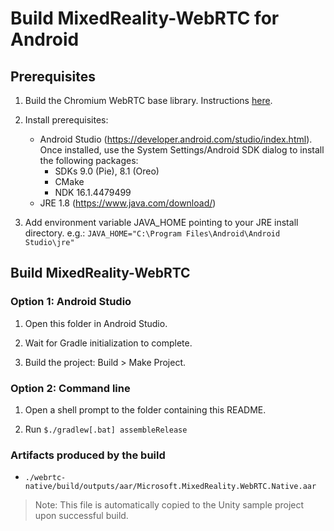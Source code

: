 # Build MixedReality-WebRTC for Android

## Prerequisites

1. Build the Chromium WebRTC base library. Instructions [here](../libwebrtc/README.md).

2. Install prerequisites:
    * Android Studio (https://developer.android.com/studio/index.html). Once installed, use the System Settings/Android SDK dialog to install the following packages:
        * SDKs 9.0 (Pie), 8.1 (Oreo)
        * CMake
        * NDK 16.1.4479499
    * JRE 1.8 (https://www.java.com/download/)

3. Add environment variable JAVA_HOME pointing to your JRE install directory. e.g.: `JAVA_HOME="C:\Program Files\Android\Android Studio\jre"`

## Build MixedReality-WebRTC

### Option 1: Android Studio

1. Open this folder in Android Studio.

2. Wait for Gradle initialization to complete.

3. Build the project: Build > Make Project.

### Option 2: Command line

1. Open a shell prompt to the folder containing this README.

2. Run `$./gradlew[.bat] assembleRelease`

### Artifacts produced by the build

* `./webrtc-native/build/outputs/aar/Microsoft.MixedReality.WebRTC.Native.aar`

> Note: This file is automatically copied to the Unity sample project upon successful build.
